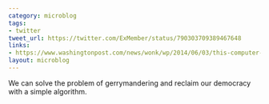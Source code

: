```yaml
---
category: microblog
tags:
- twitter
tweet_url: https://twitter.com/ExMember/status/790303709389467648
links:
- https://www.washingtonpost.com/news/wonk/wp/2014/06/03/this-computer-programmer-solved-gerrymandering-in-his-spare-time/
layout: microblog
---
```

We can solve the problem of gerrymandering and reclaim our democracy with a simple algorithm.
